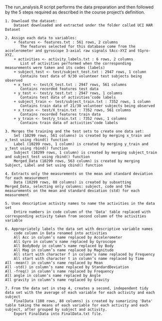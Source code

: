The run_analysis.R script performs the data preparation and then followed by the 5 steps required as described in the course project’s definition.

    1. Download the dataset: 
        Dataset downloaded and extracted under the folder called UCI HAR Dataset

    2. Assign each data to variables:
        + features <- features.txt : 561 rows, 2 columns
           The features selected for this database come from the accelerometer and gyroscope 3-axial raw signals tAcc-XYZ and tGyro-XYZ.
        + activities <- activity_labels.txt : 6 rows, 2 columns
           List of activities performed when the corresponding measurements were taken and its codes (labels)
        + subject_test <- test/subject_test.txt : 2947 rows, 1 column
           Contains test data of 9/30 volunteer test subjects being observed
        + x_test <- test/X_test.txt : 2947 rows, 561 columns
           Contains recorded features test data
        + y_test <- test/y_test.txt : 2947 rows, 1 columns
           Contains test data of activities’code labels
        + subject_train <- test/subject_train.txt : 7352 rows, 1 column
           Contains train data of 21/30 volunteer subjects being observed
        + x_train <- test/X_train.txt : 7352 rows, 561 columns
           Contains recorded features train data
        + y_train <- test/y_train.txt : 7352 rows, 1 columns
           Contains train data of activities’code labels

    3. Merges the training and the test sets to create one data set:
        Set (10299 rows, 561 columns) is created by merging x_train and x_test using rbind() function
        Label (10299 rows, 1 column) is created by merging y_train and y_test using rbind() function
        Subject (10299 rows, 1 column) is created by merging subject_train and subject_test using rbind() function
        Merged_Data (10299 rows, 563 column) is created by merging Subject, Label and Set using cbind() function

    4. Extracts only the measurements on the mean and standard deviation for each measurement
        Data (10299 rows, 88 columns) is created by subsetting Merged_Data, selecting only columns: subject, code and the measurements on the mean and standard deviation (std) for each measurement

    5. Uses descriptive activity names to name the activities in the data set
        Entire numbers in code column of the 'Data' table replaced with corresponding activity taken from second column of the activities variable

    6. Appropriately labels the data set with descriptive variable names
        code column in Data renamed into activities
        All Acc in column’s name replaced by Accelerometer
        All Gyro in column’s name replaced by Gyroscope
        All BodyBody in column’s name replaced by Body
        All Mag in column’s name replaced by Magnitude
        All start with character f in column’s name replaced by Frequency
        All start with character t in column’s name replaced by Time
	All -mean() in column’s name replaced by Mean
	All -std() in column’s name replaced by StandardDeviation
	All -freq() in column’s name replaced by Frequency
	All angle in column’s name replaced by Angle
	All gravity in column’s name replaced by Gravity

    7. From the data set in step 4, creates a second, independent tidy data set with the average of each variable for each activity and each subject
        FinalData (180 rows, 88 columns) is created by sumarizing 'Data' table taking the means of each variable for each activity and each subject, after grouped by subject and activity.
        Export FinalData into FinalData.txt file.

